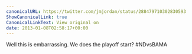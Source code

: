 ```yaml
---
canonicalURL: https://twitter.com/jmjordan/status/288479710302830593
ShowCanonicalLink: true
CanonicalLinkText: View original on
date: 2013-01-08T02:58:17+00:00
---
```

Well this is embarrassing. We does the playoff start? #NDvsBAMA
